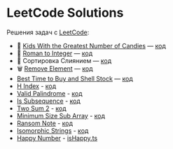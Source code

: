 # LeetCode Solutions

Решения задач с [LeetCode](https://leetcode.com):

- 🧒 [Kids With the Greatest Number of Candies](https://leetcode.com/problems/kids-with-the-greatest-number-of-candies) — [код](./src/kidsWithCandies.ts)
- 🔢 [Roman to Integer](https://leetcode.com/problems/roman-to-integer/) — [код](./src/romanToInt.ts)
- 🧩 Сортировка Слиянием — [код](./src/mergeSort.ts)
- 🗑️ [Remove Element](https://leetcode.com/problems/remove-element/) — [код](./src/removeElement.ts)
- [Best Time to Buy and Shell Stock](https://leetcode.com/problems/best-time-to-buy-and-sell-stock-ii/?envType=study-plan-v2&envId=top-interview-150) — [код](src%2FbestTimeStock.ts)
- [H Index](https://leetcode.com/problems/h-index/?envType=study-plan-v2&envId=top-interview-150) - [код](src%2FhIndex.ts)
- [Valid Palindrome](https://leetcode.com/problems/valid-palindrome/?envType=study-plan-v2&envId=top-interview-150) - [код](src%2FisPalindrom.ts)
- [Is Subsequence](https://leetcode.com/problems/is-subsequence/description/?envType=study-plan-v2&envId=top-interview-150) - [код](src%2FisSubsequence.ts)
- [Two Sum 2](https://leetcode.com/problems/two-sum-ii-input-array-is-sorted/description/?envType=study-plan-v2&envId=top-interview-150) - [код](src%2FinputArrayIsSorted.ts)
- [Minimum Size Sub Array](https://leetcode.com/problems/minimum-size-subarray-sum/description/?envType=study-plan-v2&envId=top-interview-150) - [код](src%2FminimumSizeSubArray.ts)
- [Ransom Note](https://leetcode.com/problems/ransom-note/?envType=study-plan-v2&envId=top-interview-150) - [код](src%2FransomNote.ts)
- [Isomorphic Strings](https://leetcode.com/problems/isomorphic-strings/description/?envType=study-plan-v2&envId=top-interview-150) - [код](src%2FransomNote.ts)
- [Happy Number](https://leetcode.com/problems/happy-number/?envType=study-plan-v2&envId=top-interview-150) - [isHappy.ts](src%2FisHappy.ts)
